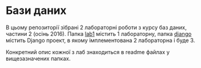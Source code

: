 # Бази даних

В цьому репозиторії зібрані 2 лабораторні роботи з курсу баз даних, частини 2 (осінь 2016). Папка [lab1](https://github.com/syniuhin/kpi-databases-2/tree/master/lab1) містить 1 лабораторну, папка [django](https://github.com/syniuhin/kpi-databases-2/tree/master/django) містить Django проект, в якому імплементована 2 лабораторна і буде 3.

Конкретний опис кожної з лаб знаходиться в readme файлах у вищезазначених папках.
